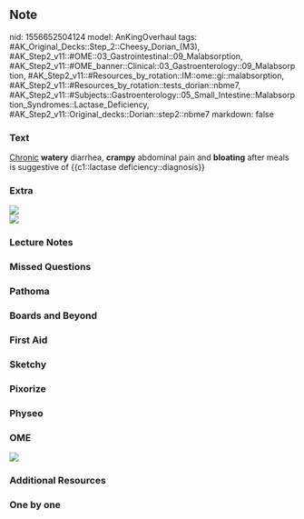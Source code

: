 ## Note
nid: 1556652504124
model: AnKingOverhaul
tags: #AK_Original_Decks::Step_2::Cheesy_Dorian_(M3), #AK_Step2_v11::#OME::03_Gastrointestinal::09_Malabsorption, #AK_Step2_v11::#OME_banner::Clinical::03_Gastroenterology::09_Malabsorption, #AK_Step2_v11::#Resources_by_rotation::IM::ome::gi::malabsorption, #AK_Step2_v11::#Resources_by_rotation::tests_dorian::nbme7, #AK_Step2_v11::#Subjects::Gastroenterology::05_Small_Intestine::Malabsorption_Syndromes::Lactase_Deficiency, #AK_Step2_v11::Original_decks::Dorian::step2::nbme7
markdown: false

### Text
<u>Chronic</u> <b>watery</b> diarrhea, <b>crampy</b> abdominal pain
and <b>bloating</b> after meals is suggestive of {{c1::lactase
deficiency::diagnosis}}

### Extra
<div>
  <div style="text-decoration: underline;"></div>
  <div>
    <b><i><img src="paste-699100416704513.jpg"></i></b>
  </div>
  <div>
    <b><i><img src="paste-465621699526657.jpg"></i></b>
  </div>
</div>

### Lecture Notes


### Missed Questions


### Pathoma


### Boards and Beyond


### First Aid


### Sketchy


### Pixorize


### Physeo


### OME
<div class="ome-widget">
  <a href=
  "https://onlinemeded.org/spa/gastroenterology/malabsorption/acquire?ref=anki">
  <img src="_OME_AnkiFlashcards_Lesson_3.png"></a>
</div>

### Additional Resources


### One by one

